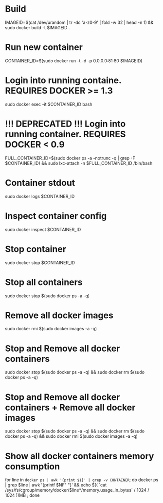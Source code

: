 # Build
IMAGEID=$(cat /dev/urandom | tr -dc 'a-z0-9' | fold -w 32 | head -n 1) && sudo docker build -t $IMAGEID .

# Run new container
CONTAINER_ID=$(sudo docker run -t -d -p 0.0.0.0:81:80 $IMAGEID)

# Login into running containe. REQUIRES DOCKER >= 1.3
sudo docker exec -it $CONTAINER_ID bash

# !!! DEPRECATED !!! Login into running container. REQUIRES DOCKER < 0.9
FULL_CONTAINER_ID=$(sudo docker ps -a -notrunc -q | grep -F $CONTAINER_ID) && sudo lxc-attach -n $FULL_CONTAINER_ID /bin/bash

# Container stdout
sudo docker logs $CONTAINER_ID

# Inspect container config
sudo docker inspect $CONTAINER_ID

# Stop container
sudo docker stop $CONTAINER_ID

# Stop all containers
sudo docker stop $(sudo docker ps -a -q)

# Remove all docker images
sudo docker rmi $(sudo docker images -a -q)

# Stop and Remove all docker containers
sudo docker stop $(sudo docker ps -a -q) && sudo docker rm $(sudo docker ps -a -q)

# Stop and Remove all docker containers + Remove all docker images
sudo docker stop $(sudo docker ps -a -q) && sudo docker rm $(sudo docker ps -a -q) && sudo docker rmi $(sudo docker images -a -q)

# Show all docker containers memory consumption
for line in `docker ps | awk '{print $1}' | grep -v CONTAINER`; do docker ps | grep $line | awk '{printf $NF" "}' && echo $(( `cat /sys/fs/cgroup/memory/docker/$line*/memory.usage_in_bytes` / 1024 / 1024 ))MB ; done


